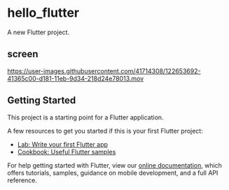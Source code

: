 # hello_flutter

A new Flutter project.

## screen

https://user-images.githubusercontent.com/41714308/122653692-41365c00-d181-11eb-9d34-218d24e78013.mov

## Getting Started

This project is a starting point for a Flutter application.

A few resources to get you started if this is your first Flutter project:

- [Lab: Write your first Flutter app](https://flutter.dev/docs/get-started/codelab)
- [Cookbook: Useful Flutter samples](https://flutter.dev/docs/cookbook)

For help getting started with Flutter, view our
[online documentation](https://flutter.dev/docs), which offers tutorials,
samples, guidance on mobile development, and a full API reference.
